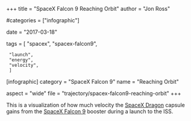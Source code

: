 +++
title = "SpaceX Falcon 9 Reaching Orbit"
author = "Jon Ross"

#categories = ["infographic"]

date = "2017-03-18"

tags = [
     "spacex",
     "spacex-falcon9",
     
     "launch",
     "energy",
     "velocity",
     ]

[infographic]
category = "SpaceX Falcon 9"
name = "Reaching Orbit"

aspect = "wide"
file = "trajectory/spacex-falcon9-reaching-orbit"
+++

This is a visualization of how much velocity the
[SpaceX Dragon](/tags/spacex-dragon1) capsule gains from the
[SpaceX Falcon 9](/tags/spacex-falcon9) booster during a launch to the
ISS.
